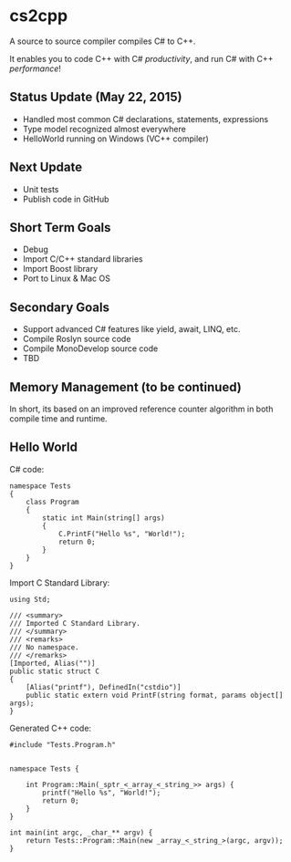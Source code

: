 # cs2cpp
A source to source compiler compiles C# to C++.

It enables you to code C++ with C# *productivity*, and run C# with C++ *performance*!

## Status Update (May 22, 2015)
 - Handled most common C# declarations, statements, expressions
 - Type model recognized almost everywhere
 - HelloWorld running on Windows (VC++ compiler)

## Next Update
 - Unit tests
 - Publish code in GitHub

## Short Term Goals
 - Debug
 - Import C/C++ standard libraries
 - Import Boost library
 - Port to Linux & Mac OS

## Secondary Goals
 - Support advanced C# features like yield, await, LINQ, etc.
 - Compile Roslyn source code
 - Compile MonoDevelop source code
 - TBD

## Memory Management (to be continued)
In short, its based on an improved reference counter algorithm in both compile time and runtime.

## Hello World
C# code:
```
namespace Tests
{
    class Program
    {
        static int Main(string[] args)
        {
            C.PrintF("Hello %s", "World!");
            return 0;
        }
    }
}
```
Import C Standard Library:
```
using Std;

/// <summary>
/// Imported C Standard Library.
/// </summary>
/// <remarks>
/// No namespace.
/// </remarks>
[Imported, Alias("")]
public static struct C
{
    [Alias("printf"), DefinedIn("cstdio")]
    public static extern void PrintF(string format, params object[] args);
}
```
Generated C++ code:
```
#include "Tests.Program.h"


namespace Tests { 

	int Program::Main(_sptr_<_array_<_string_>> args) {
		printf("Hello %s", "World!");
		return 0;
	}
}

int main(int argc, _char_** argv) {
	return Tests::Program::Main(new _array_<_string_>(argc, argv));
}
```
